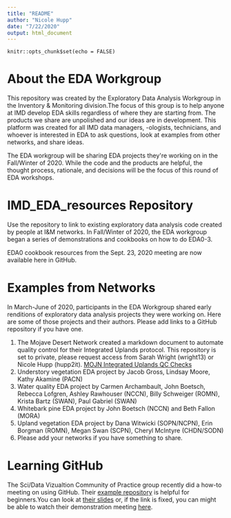 ```yaml
---
title: "README"
author: "Nicole Hupp"
date: "7/22/2020"
output: html_document
---
```


```{r setup, include=FALSE}
knitr::opts_chunk$set(echo = FALSE)
```
# About the EDA Workgroup
This repository was created by the Exploratory Data Analysis Workgroup in the Inventory & Monitoring division.The focus of this group is to help anyone at IMD develop EDA skills regardless of where they are starting from. The products we share are unpolished and our ideas are in development. This platform was created for all IMD data managers, -ologists, technicians, and whoever is interested in EDA to ask questions, look at examples from other networks, and share ideas. 

The EDA workgroup will be sharing EDA projects they're working on in the Fall/Winter of 2020. While the code and the products are helpful, the thought process, rationale, and decisions will be the focus of this round of EDA workshops.


# IMD_EDA_resources Repository
Use the repository to link to existing exploratory data analysis code created by people at I&M networks. In Fall/Winter of 2020, the EDA workgroup began a series of demonstrations and cookbooks on how to do EDA0-3. 

EDA0 cookbook resources from the Sept. 23, 2020 meeting are now available here in GitHub.

# Examples from Networks
In March-June of 2020, participants in the EDA Workgroup shared early renditions of exploratory data analysis projects they were working on. Here are some of those projects and their authors. Please add links to a GitHub repository if you have one.

1. The Mojave Desert Network created a markdown document to automate quality control for their Integrated Uplands protocol. This repository is set to private, please request access from Sarah Wright (wright13) or Nicole Hupp (hupp2it). [MOJN Integrated Uplands QC Checks](https://github.com/nationalparkservice/mojn-iu-reporting)
1. Understory vegetation EDA project by Jacob Gross, Lindsay Moore, Kathy Akamine (PACN) 
1. Water quality EDA project by Carmen Archambault, John Boetsch, Rebecca Lofgren, Ashley Rawhouser (NCCN), Billy Schweiger (ROMN), Krista Bartz (SWAN), Paul Gabriel (SWAN)
1. Whitebark pine EDA project by John Boetsch (NCCN) and Beth Fallon (MORA)
1. Upland vegetation EDA project by Dana Witwicki (SOPN/NCPN), Erin Borgman (ROMN), Megan Swan (SCPN), Cheryl McIntyre (CHDN/SODN) 
1. Please add your networks if you have something to share.

# Learning GitHub
The Sci/Data Vizualtion Community of Practice group recently did a how-to meeting on using GitHub. Their [example repository](https://github.com/KateMMiller/demo_repo) is helpful for beginners.You can look at [their slides](https://teams.microsoft.com/l/file/C6F1C26A-4B4E-4866-B05E-494541DE7032?tenantId=0693b5ba-4b18-4d7b-9341-f32f400a5494&fileType=pptx&objectUrl=https%3A%2F%2Fdoimspp.sharepoint.com%2Fsites%2FNPS_IMD_WG_Data_Science_and_Visualization%2FShared%20Documents%2FCommunity%20of%20Practice%2FVersionControlIntro.pptx&baseUrl=https%3A%2F%2Fdoimspp.sharepoint.com%2Fsites%2FNPS_IMD_WG_Data_Science_and_Visualization&serviceName=teams&threadId=19:278f30e624114373a65d9611498bd4fe@thread.skype&groupId=e4a2e021-b4cf-4cf6-acef-d0978b86c1a0) or, if the link is fixed, you can might be able to watch their demonstration meeting [here](https://web.microsoftstream.com/video/873812dd-df4e-4b2b-afd2-9a62d7cfa9e5).
